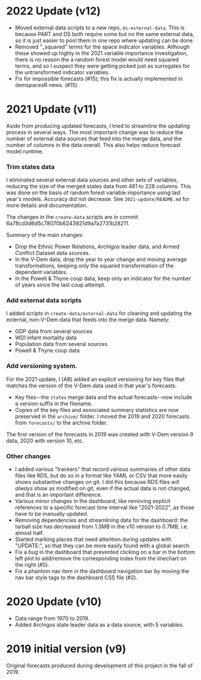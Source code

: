 2022 Update (v12)
=================

- Moved external data scripts to a new repo, `ds-external-data`. This is because PART and DS both require some but no the same external data, so it is just easier to pool them in one repo where updating can be done. 
- Removed "_squared" terms for the space indicator variables. Although these showed up highly in the 2021 variable importance investigation, there is no reason the a random forest model would need squared terms, and so I suspect they were getting picked just as surrogates for the untransformed indicator variables. 
- Fix for impossible forecasts (#15); this fix is actually implemented in demspacesR news. (#15)

2021 Update (v11)
================

Aside from producing updated forecasts, I tried to streamline the updating process in several ways. The most important change was to reduce the number of external data sources that feed into the merge data, and the number of columns in the data overall. This also helps reduce forecast model runtime. 

### Trim states data

I eliminated several external data sources and other sets of variables, reducing the size of the merged states data from 481 to 228 columns. This was done on the basis of random forest variable importance using last year's models. Accuracy did not decrease. See `2021-update/README.md` for more details and documentation. 

The changes in the `create-data` scripts are in commit 6a78cd3d6d5c78070b6243921d9a7a2731b28211. 

Summary of the main changes:

- Drop the Ethnic Power Relations, Archigos leader data, and Armed Conflict Dataset data sources. 
- In the V-Dem data, drop the year to year change and moving average transformations, keeping only the squared transformation of the dependent variables.
- In the Powell & Thyne coup data, keep only an indicator for the number of years since the last coup attempt. 

### Add external data scripts

I added scripts in `create-data/external-data` for cleaning and updating the external, non-V-Dem data that feeds into the merge data. Namely:

- GDP data from several sources
- WDI infant mortality data
- Population data from several sources
- Powell & Thyne coup data

### Add versioning system. 

For the 2021 update, I (AB) added an explicit versioning for key files that matches the version of the V-Dem data used in that year's forecasts. 

- Key files--the `states` merge data and the actual forecasts--now include a version suffix in the filename. 
- Copies of the key files and associated summary statistics are now preserved in the `archive/` folder. I moved the 2019 and 2020 forecasts from `forecasts/` to the archive folder. 

The first version of the forecasts in 2019 was created with V-Dem version 9 data, 2020 with version 10, etc. 

### Other changes

- I added various "trackers" that record various summaries of other data files like RDS, but do so in a format like YAML or CSV that more easily shows substantive changes on git. I did this because RDS files will _always_ show as modified on git, even if the actual data is not changed, and that is an important difference. 
- Various minor changes in the dashboard, like removing explicit references to a specific forecast time interval like "2021-2022", as those have to be manually updated. 
- Removing dependencies and streamlining data for the dashboard: the tarball size has decreased from 1.3MB in the v10 version to 0.7MB, i.e. almost half. 
- Started marking places that need attention during updates with "UPDATE:", so that they can be more easily found with a global search. 
- Fix a bug in the dashboard that prevented clicking on a bar in the bottom left plot to add/remove the corresponding index from the linechart on the right (#5). 
- Fix a phantom nav item in the dashboard navigation bar by moving the nav bar style tags to the dashboard CSS file (#2).

2020 Update (v10)
================

- Data range from 1970 to 2019.
- Added Archigos state leader data as a data source, with 5 variables.

2019 initial version (v9)
=========================

Original forecasts produced during development of this project in the fall of 2019. 
